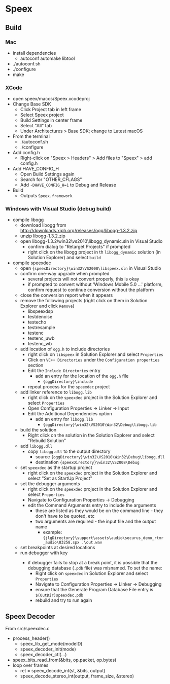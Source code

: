 # Speex

## Build

### Mac

* install dependencies
	* autoconf automake libtool
* ./autoconf.sh
* ./configure
* make

### XCode

* open speex/macos/Speex.xcodeproj
* Change Base SDK
	* Click Project tab in left frame
	* Select Speex project
	* Build Settings in center frame
	* Select "All" tab
	* Under Architectures > Base SDK; change to Latest macOS
* From the terminal
	* ./autoconf.sh
	* ./configure
* Add config.h
	* Right-click on "Speex > Headers" > Add files to "Speex" > add config.h
* Add HAVE_CONFIG_H
	* Open Build Settings again
	* Search for "OTHER_CFLAGS"
	* Add `-DHAVE_CONFIG_H=1` to Debug and Release
* Build
	* Outputs `Speex.framework`

### Windows with Visual Studio (debug build)

* compile libogg
	* download libogg from http://downloads.xiph.org/releases/ogg/libogg-1.3.2.zip
	* unzip libogg-1.3.2.zip
	* open libogg-1.3.2\win32\vs2010\libogg_dynamic.sln in Visual Studio
		* confirm dialog to "Retarget Projects" if prompted
		* right click on the libogg project in th `libogg_dynamic` solution (in Solution Explorer) and select `build`
* compile speexdec
	* open `{speexDirectory}\win32\VS2008\libspeex.sln` in Visual Studio
	* confirm one-way upgrade when prompted
		* several projects will not convert properly, this is okay
		* if prompted to convert without 'Windows Mobile 5.0 ...' platform, confirm request to continue conversion without the platform
	* close the conversion report when it appears
	* remove the following projects (right click on them in Solution Explorer and click `Remove`)
		* libspeexdsp
		* testdenoise
		* testecho
		* testresample
		* testenc
		* testenc_uwb
		* testenc_wb
	* add location of `ogg.h` to include directories
		* right click on `libspeex` in Solution Explorer and select `Properties`
		* Click on `VC++ Directories` under the `Configuration properties` section
		* Edit the `Include Directories` entry
			* add an entry for the location of the `ogg.h` file
				* `{oggDirectory}\include`
		* repeat process for the `speexdec` project
	* add linker reference to `libogg.lib`
		* right click on the `speexdec` project in the Solution Explorer and select `Properties`
		* Open Configuration Properties -> Linker -> Input
		* Edit the Additional Dependencies option
			* add an entry for `libogg.lib`
				* `{oggDirectory}\win32\VS2010\Win32\Debug\libogg.lib`
	* build the solution
		* Right click on the solution in the Solution Explorer and select "Rebuild Solution"
	* add `libogg.dll`
		* copy `libogg.dll` to the output directory
			* source `{oggDirectory}\win32\VS2010\Win32\Debug\libogg.dll`
			* destination `{speexDirectory}\win32\VS2008\Debug`
	* set `speexdec` as the startup project
		* right click on the `speexdec` project in the Solution Explorer and select "Set as StartUp Project"
	* set the debugger arguments
		* right click on the `speexdec` project in the Solution Explorer and select `Properties`
		* Navigate to Configuration Properties -> Debugging
		* edit the Command Arguments entry to include the arguments
			* these are listed as they would be on the command line - they don't have to be quoted, etc
			* two arguments are required - the input file and the output name
				* example: `{jlgDirectory}\support\assets\audio\securus_demo_rtmr_audio\83258.spx .\out.wav`
	* set breakpoints at desired locations
	* run debugger with <F5> key
		* if debugger fails to stop at a break point, it is possible that the debugging database (`.pdb` file) was misnamed. To set the name:
			* Right click on `speexdec` in Solution Explorer and select `Properties`
			* Navigate to Configuration Properties -> LInker -> Debugging
			* ensure that the Generate Program Database File entry is `$(OutDir)speexdec.pdb`
			* rebuild and try to run again

## Speex Decoder

From src/speexdec.c

* process_header()
	* speex_lib_get_mode(modeID)
	* speex_decoder_init(mode)
	* speex_decoder_ctl(...)
* speex_bits_read_from(&bits, op.packet, op.bytes)
* loop over frames
	* ret = speex_decode_int(st, &bits, output)
	* speex_decode_stereo_int(output, frame_size, &stereo)
